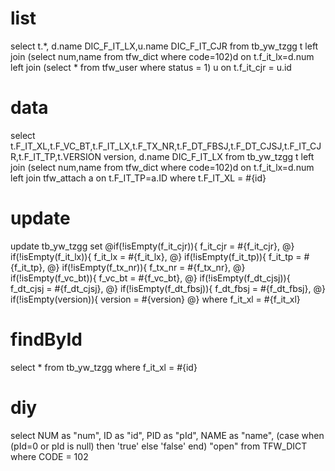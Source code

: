 list
===
select t.*, d.name DIC_F_IT_LX,u.name DIC_F_IT_CJR  from  tb_yw_tzgg t 
left join (select num,name from tfw_dict where code=102)d on t.f_it_lx=d.num
left join (select * from tfw_user where status = 1) u on t.f_it_cjr = u.id
        		
data
===
select t.F_IT_XL,t.F_VC_BT,t.F_IT_LX,t.F_TX_NR,t.F_DT_FBSJ,t.F_DT_CJSJ,t.F_IT_CJR,t.F_IT_TP,t.VERSION version,
		d.name DIC_F_IT_LX 
	from 
		tb_yw_tzgg t 
		left join (select num,name from tfw_dict where code=102)d on t.f_it_lx=d.num 
		left join tfw_attach a on t.F_IT_TP=a.ID
where t.F_IT_XL = #{id}
		
update
===
 update tb_yw_tzgg 
  set
	 @if(!isEmpty(f_it_cjr)){
		f_it_cjr = #{f_it_cjr},
	 @} if(!isEmpty(f_it_lx)){
		f_it_lx = #{f_it_lx},
	 @} if(!isEmpty(f_it_tp)){
		f_it_tp = #{f_it_tp},
	 @} if(!isEmpty(f_tx_nr)){
		f_tx_nr = #{f_tx_nr},
	 @} if(!isEmpty(f_vc_bt)){
		f_vc_bt = #{f_vc_bt},
	 @} if(!isEmpty(f_dt_cjsj)){
		f_dt_cjsj = #{f_dt_cjsj},
	 @} if(!isEmpty(f_dt_fbsj)){
		f_dt_fbsj = #{f_dt_fbsj},
	 @} if(!isEmpty(version)){
		version = #{version}
	 @}
 where f_it_xl = #{f_it_xl}

findById
===
select * from tb_yw_tzgg where f_it_xl = #{id}


diy
===
select NUM as "num",
	ID as "id",
	PID as "pId",
	NAME as "name",
	(case when (pId=0 or pId is null) then 'true' else 'false' end) "open" 
from  TFW_DICT
where CODE = 102